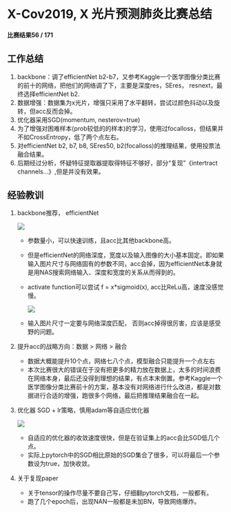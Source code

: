 # X-Cov2019, X 光片预测肺炎比赛总结

#### 比赛结果56 / 171

## 工作总结

1. backbone：调了efficientNet b2-b7，又参考Kaggle一个医学图像分类比赛的前十的网络，把他们的网络调了下，主要是深度res，SEres， resnext，最终选择efficientNet b2.
2. 数据增强：数据集为x光片，增强只采用了水平翻转，尝试过颜色抖动以及旋转，但acc反而会掉。
3. 优化器采用SGD(momentum, nesterov=true)
4. 为了增强对困难样本(prob较低的的样本)的学习，使用过focalloss，但结果并不如CrossEntropy，低了两个点左右。
5. 对efficientNet b2, b7, b8, SEres50, b2(focalloss)的推理结果，使用投票法融合结果。
6. 后期经过分析，怀疑特征提取器提取得特征不够好，部分“复现”《intertract channels...》,但是并没有效果。

## 经验教训

1. backbone推荐， efficientNet

   ![](C:\Users\91190\Desktop\cov1.PNG)

   - 参数量小，可以快速训练，且acc比其他backbone高。

   - 但是efficientNet的网络深度，宽度以及输入图像的大小基本固定。即如果输入图片尺寸与网络固有的参数不同，acc会掉，因为efficientNet本身就是用NAS搜索网络输入、深度和宽度的关系从而得到的。

   - activate function可以尝试 f = x*sigmoid(x), acc比ReLu高，速度没感觉慢。

     ![](C:\Users\91190\Desktop\cov3.PNG)

   - 输入图片尺寸一定要与网络深度匹配， 否则acc掉得很厉害，应该是感受野的问题。

2. 提升acc的战略方向：数据 > 网络 > 融合

   - 数据大概能提升10个点，网络七八个点，模型融合只能提升一个点左右
   - 本次比赛很大的错误在于没有把更多的精力放在数据上，太多的时间浪费在网络本身，最后还没得到理想的结果，有点本末倒置。参考Kaggle一个医学图像分类比赛前十的方案，基本没有对网络进行什么改进，都是对数据进行合适的增强，跑很多个网络，最后把推理结果融合在一起。

3. 优化器 SGD + lr策略，慎用adam等自适应优化器

   ![](C:\Users\91190\Desktop\cov2.PNG)

   - 自适应的优化器的收敛速度很快，但是在验证集上的acc会比SGD低几个点。
   - 实际上pytorch中的SGD相比原始的SGD集合了很多，可以将最后一个参数设为true，加快收敛。

4. 关于复现paper
   - 关于tensor的操作尽量不要自己写，仔细翻pytorch文档，一般都有。
   - 跑了几个epoch后，出现NAN一般都是未加BN，导致网络爆炸。